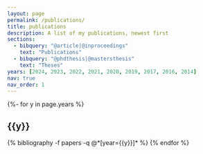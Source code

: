 ```yaml
---
layout: page
permalink: /publications/
title: publications
description: A list of my publications, newest first
sections:
  - bibquery: "@article|@inproceedings"
    text: "Publications"
  - bibquery: "@phdthesis|@mastersthesis"
    text: "Theses"
years: [2024, 2023, 2022, 2021, 2020, 2019, 2017, 2016, 2014]
nav: true
nav_order: 1
---
```

<!-- _pages/publications.md -->
<div class="publications">

{%- for y in page.years %}
  <h2 class="year">{{y}}</h2>
  {% bibliography -f papers -q @*[year={{y}}]* %}
{% endfor %}

</div>
